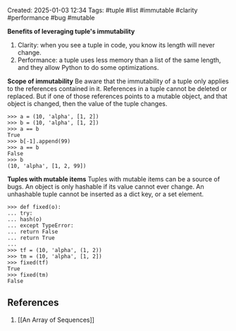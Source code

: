Created: 2025-01-03 12:34
Tags: #tuple #list #immutable #clarity #performance #bug #mutable 

**Benefits of leveraging tuple's immutability**
1. Clarity: when you see a tuple in code, you know its length will never change.
2. Performance: a tuple uses less memory than a list of the same length, and they allow Python to do some optimizations.

**Scope of immutability**
Be aware that the immutability of a tuple only applies to the references contained in it. References in a tuple cannot be deleted or replaced. But if one of those references points to a mutable object, and that object is changed, then the value of the tuple changes.

```
>>> a = (10, 'alpha', [1, 2])
>>> b = (10, 'alpha', [1, 2])
>>> a == b
True
>>> b[-1].append(99)
>>> a == b
False
>>> b
(10, 'alpha', [1, 2, 99])
```

**Tuples with mutable items**
Tuples with mutable items can be a source of bugs. An object is only hashable if its value cannot ever change. An unhashable tuple cannot be inserted as a dict key, or a set element.

```
>>> def fixed(o):
... try:
... hash(o)
... except TypeError:
... return False
... return True
...
>>> tf = (10, 'alpha', (1, 2))
>>> tm = (10, 'alpha', [1, 2])
>>> fixed(tf)
True
>>> fixed(tm)
False
```


## References 
1. [[An Array of Sequences]]